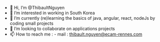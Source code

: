 - 👋 Hi, I’m @ThibaultNguyen
- 👀 I’m interested in working in South Korea
- 🌱 I’m currently (re)learning the basics of java, angular, react, nodeJs by coding small projects
- 💞️ I’m looking to collaborate on applications projects
- 📫 How to reach me : - mail : thibault.nguyen@ecam-rennes.com

<!---
ThibaultNguyen/ThibaultNguyen is a ✨ special ✨ repository because its `README.md` (this file) appears on your GitHub profile.
You can click the Preview link to take a look at your changes.
--->
